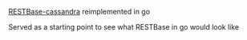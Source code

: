 [RESTBase-cassandra](https://github.com/wikimedia/restbase-cassandra) reimplemented in go

Served as a starting point to see what RESTBase in go would look like
